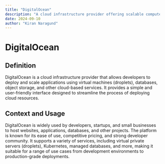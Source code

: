```yaml
---
title: "DigitalOcean"
description: "A cloud infrastructure provider offering scalable compute, storage, and networking services."
date: 2024-09-10
author: "Kiran Naragund"
---
```


# DigitalOcean

## Definition

DigitalOcean is a cloud infrastructure provider that allows developers to deploy and scale applications using virtual machines (droplets), databases, object storage, and other cloud-based services. It provides a simple and user-friendly interface designed to streamline the process of deploying cloud resources.

## Context and Usage

DigitalOcean is widely used by developers, startups, and small businesses to host websites, applications, databases, and other projects. The platform is known for its ease of use, competitive pricing, and strong developer community. It supports a variety of services, including virtual private servers (droplets), Kubernetes, managed databases, and more, making it suitable for a range of use cases from development environments to production-grade deployments.